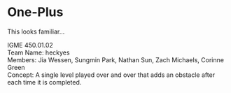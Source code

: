 # One-Plus
This looks familiar...

IGME 450.01.02
<br>
Team Name: heckyes
<br>
Members: Jia Wessen, Sungmin Park, Nathan Sun, Zach Michaels, Corinne Green
<br>
Concept: A single level played over and over that adds an obstacle after each time it is completed. 
